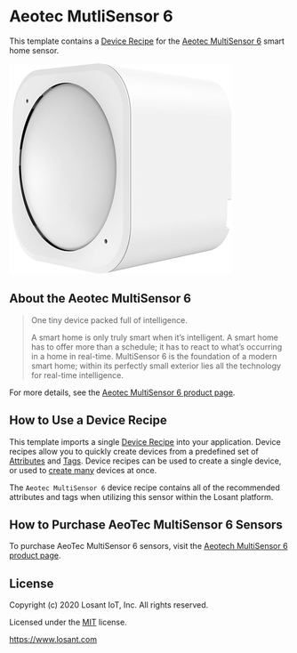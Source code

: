 # Aeotec MutliSensor 6
This template contains a [Device Recipe](https://docs.losant.com/devices/device-recipes/) for the [Aeotec MultiSensor 6](https://aeotec.com/z-wave-sensor/) smart home sensor.

![Aeotec MultiSensor 6](./aeotec.png)

## About the Aeotec MultiSensor 6

> One tiny device packed full of intelligence.
>
> A smart home is only truly smart when it’s intelligent. A smart home has to offer more than a schedule; it has to react to what’s occurring in a home in real-time. MultiSensor 6 is the foundation of a modern smart home; within its perfectly small exterior lies all the technology for real-time intelligence.


For more details, see the [Aeotec MultiSensor 6 product page](https://aeotec.com/z-wave-sensor/).

## How to Use a Device Recipe
This template imports a single [Device Recipe](https://docs.losant.com/devices/device-recipes/) into your application. Device recipes allow you to quickly create devices from a predefined set of [Attributes](https://docs.losant.com/devices/attributes/) and [Tags](https://docs.losant.com/devices/overview/#device-tags). Device recipes can be used to create a single device, or used to [create many](https://docs.losant.com/devices/device-recipes/#bulk-device-creation) devices at once.

The `Aeotec MultiSensor 6` device recipe contains all of the recommended attributes and tags when utilizing this sensor within the Losant platform.

## How to Purchase AeoTec MultiSensor 6 Sensors
To purchase AeoTec MultiSensor 6 sensors, visit the [Aeotech MultiSensor 6 product page](https://aeotec.com/z-wave-sensor/).

## License

Copyright (c) 2020 Losant IoT, Inc. All rights reserved.

Licensed under the [MIT](https://github.com/Losant/losant-templates/blob/master/LICENSE.txt) license.

https://www.losant.com